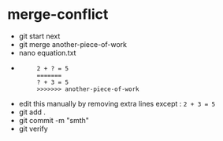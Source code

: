 # merge-conflict
- git start next
- git merge another-piece-of-work
- nano equation.txt
- ```  <<<<<<< HEAD
       2 + ? = 5
       =======
       ? + 3 = 5
       >>>>>>> another-piece-of-work 

- edit this manually by removing extra lines except :  ``` 2 + 3 = 5 ```
- git add .
- git commit -m "smth"
- git verify
